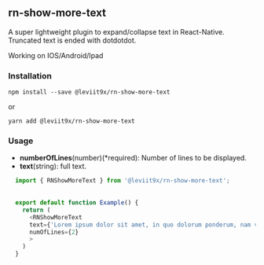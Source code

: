 ## rn-show-more-text

A super lightweight plugin to expand/collapse text in React-Native. Truncated text is ended with dotdotdot.

Working on IOS/Android/Ipad

### Installation

```
npm install --save @leviit9x/rn-show-more-text

```
or

```
yarn add @leviit9x/rn-show-more-text

```


### Usage

- **numberOfLines**(number)(*required): Number of lines to be displayed.
- **text**(string): full text.


```javascript
  import { RNShowMoreText } from '@leviit9x/rn-show-more-text';
  
  
  export default function Example() {
    return (
      <RNShowMoreText 
      text={'Lorem ipsum dolor sit amet, in quo dolorum ponderum, nam veri molestie constituto eu. Eum enim tantas sadipscing ne, ut omnes malorum nostrum cum. Errem populo qui ne, ea ipsum antiopam definitionem eos.'} 
      numOfLines={2}
      >
    )
  }

```


